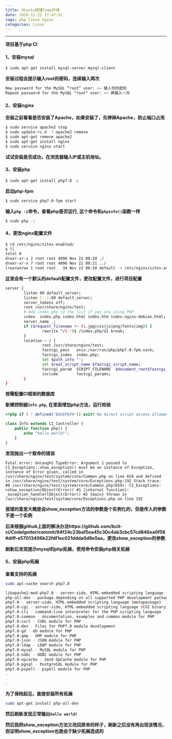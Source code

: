 ```yaml
---
title: Ubuntu搭建lnmp环境
date: 2016-11-22 17:47:51
tags: php linux nginx
categories: Linux
---
```


---------------------------------------

**项目基于php CI**


#### 1、安装mysql

```bash
$ sudo apt-get install mysql-server mysql-client
```

**安装过程会提示输入root的密码，连续输入两次**

```bash
New password for the MySQL “root” user: <– 输入你的密码
Repeat password for the MySQL “root” user: <– 再输入一次
```

#### 2、安装nginx

**安装之前看看是否安装了Apache，如果安装了，先停掉Apache，防止端口占用**

```bash
$ sudo service apache2 stop
$ sudo update-rc.d -f apache2 remove
$ sudo apt-get remove apache2
$ sudo apt-get install nginx
$ sudo service nginx start 
```

**试试安装是否成功，在浏览器输入IP或主机地址。**

#### 3、安装php

```bash
$ sudo apt-get install php7.0 -y
```

**启动php-fpm**

```bash
$ sudo service php7.0-fpm start
```

**输入`php -i`命令，查看php是否运行, 这个命令和`phpinfo()`函数一样**

```bash
$ sudo php -i
```

#### 4、更改nginx配置文件

```bash
$ cd /etc/nginx/sites-enabled/
$ ll
total 8
drwxr-xr-x 2 root root 4096 Nov 22 08:20 ./
drwxr-xr-x 7 root root 4096 Nov 22 08:21 ../
lrwxrwxrwx 1 root root   34 Nov 22 06:10 default -> /etc/nginx/sites-available/default
```
**这里会有一个默认的default配置文件，更改配置文件，进行项目配置**
```bash
server {
        listen 80 default_server;
        listen [::]:80 default_server;
        server_tokens off;
        root /usr/share/nginx/test;
        # Add index.php to the list if you are using PHP
        index  index.php index.html index.htm index.nginx-debian.html;
        server_name _;
        if ($request_filename !~ (\.jpg|css|js|png|fonts|img)) {
                rewrite ^/(.*)$ /index.php/$1 break;
        }
        location ~ / {
                root /usr/share/nginx/test;
                fastcgi_pass   unix:/var/run/php/php7.0-fpm.sock;
                fastcgi_index  index.php;
                set $path_info "";
                set $real_script_name $fastcgi_script_name;
                fastcgi_param  SCRIPT_FILENAME  $document_root$fastcgi_script_name;
                include        fastcgi_params;
        }
}
```
**按需配置CI框架的数据库**

**新建控制器`Info.php`, 在里面增加php方法，运行检验**

```php
<?php if ( ! defined('BASEPATH')) exit('No direct script access allowed');

class Info extends CI_Controller {
	public function php() {
		echo "hello world!";
	}
}
```

**发现抛出一个致命的错误**

`Fatal error: Uncaught TypeError: Argument 1 passed to CI_Exceptions::show_exception() must be an instance of Exception, instance of Error given, called in /usr/share/nginx/test/system/core/Common.php on line 659 and defined in /usr/share/nginx/test/system/core/Exceptions.php:192 Stack trace: #0 /usr/share/nginx/test/system/core/Common.php(659): CI_Exceptions->show_exception(Object(Error)) #1 [internal function]: _exception_handler(Object(Error)) #2 {main} thrown in /usr/share/nginx/test/system/core/Exceptions.php on line 192`

**报错的意思大概是说show_exception方法的参数是个实例化的，但是传入的参数不是一个实例**

**后来根据github上面的解决办法https://github.com/bcit-ci/CodeIgniter/commit/84f24c23baf5ea45c30c4ab3cbc57cd846ea0f56#diff-e57013406b22fdf1ec021ddda0d8e5aa，更改show_exception的参数**

**刷新后发现提示mysql的php拓展，使用命令安装php相关拓展**

#### 5、安装php拓展

**查看支持的拓展**
```bash
sudo apt-cache search php7.0

libapache2-mod-php7.0 - server-side, HTML-embedded scripting language (Apache 2 module)
php-all-dev - package depending on all supported PHP development packages
php7.0 - server-side, HTML-embedded scripting language (metapackage)
php7.0-cgi - server-side, HTML-embedded scripting language (CGI binary)
php7.0-cli - command-line interpreter for the PHP scripting language
php7.0-common - documentation, examples and common module for PHP
php7.0-curl - CURL module for PHP
php7.0-dev - Files for PHP7.0 module development
php7.0-gd - GD module for PHP
php7.0-gmp - GMP module for PHP
php7.0-json - JSON module for PHP
php7.0-ldap - LDAP module for PHP
php7.0-mysql - MySQL module for PHP
php7.0-odbc - ODBC module for PHP
php7.0-opcache - Zend OpCache module for PHP
php7.0-pgsql - PostgreSQL module for PHP
php7.0-pspell - pspell module for PHP
.
.
.
```

**为了保险起见，直接安装所有拓展**
```bash
sudo apt-get install php-all-dev
```

**然后刷新发现正常输出`hello world!`**

**然后我把show_exception方法又改回原来的样子，刷新之后没有再出现该情况，则证明show_exception也是由于缺少拓展造成的**
